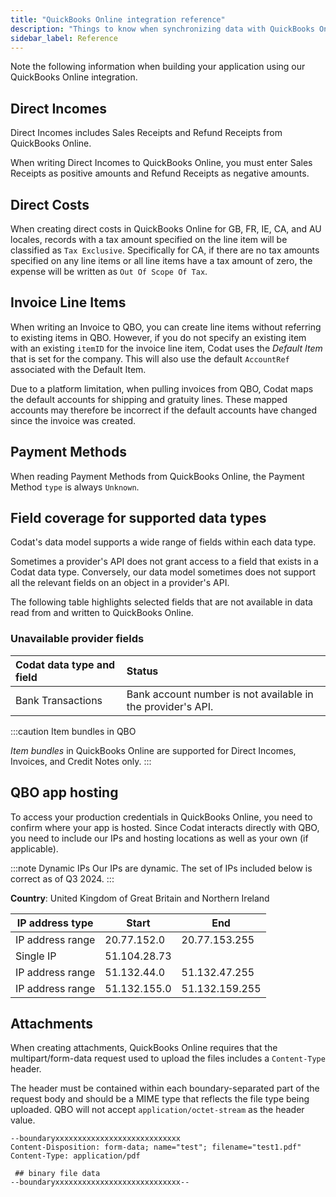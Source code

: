 ```yaml
---
title: "QuickBooks Online integration reference"
description: "Things to know when synchronizing data with QuickBooks Online"
sidebar_label: Reference
---
```


Note the following information when building your application using our QuickBooks Online integration.

## Direct Incomes

Direct Incomes includes Sales Receipts and Refund Receipts from QuickBooks Online.

When writing Direct Incomes to QuickBooks Online, you must enter Sales Receipts as positive amounts and Refund Receipts as negative amounts.

## Direct Costs

When creating direct costs in QuickBooks Online for GB, FR, IE, CA, and AU locales, records with a tax amount specified on the line item will be classified as `Tax Exclusive`. Specifically for CA, if there are no tax amounts specified on any line items or all line items have a tax amount of zero, the expense will be written as `Out Of Scope Of Tax`.

## Invoice Line Items

When writing an Invoice to QBO, you can create line items without referring to existing items in QBO. However, if you do not specify an existing item with an existing `itemID` for the invoice line item, Codat uses the _Default Item_ that is set for the company. This will also use the default `AccountRef` associated with the Default Item.

Due to a platform limitation, when pulling invoices from QBO, Codat maps the default accounts for shipping and gratuity lines. These mapped accounts may therefore be incorrect if the default accounts have changed since the invoice was created.

## Payment Methods

When reading Payment Methods from QuickBooks Online, the Payment Method `type` is always `Unknown`.

## Field coverage for supported data types

Codat's data model supports a wide range of fields within each data type.

Sometimes a provider's API does not grant access to a field that exists in a Codat data type. Conversely, our data model sometimes does not support all the relevant fields on an object in a provider's API.

The following table highlights selected fields that are not available in data read from and written to QuickBooks Online.

### Unavailable provider fields

| Codat data type and field | Status                                                      |
| :------------------------ | :---------------------------------------------------------- |
| Bank Transactions         | Bank account number is not available in the provider's API. |

:::caution Item bundles in QBO

_Item bundles_ in QuickBooks Online are supported for Direct Incomes, Invoices, and Credit Notes only.
:::

## QBO app hosting

To access your production credentials in QuickBooks Online, you need to confirm where your app is hosted. Since Codat interacts directly with QBO, you need to include our IPs and hosting locations as well as your own (if applicable).

:::note Dynamic IPs
Our IPs are dynamic. The set of IPs included below is correct as of Q3 2024.
:::

**Country**: United Kingdom of Great Britain and Northern Ireland

| IP address type  | Start        | End            |
| ---------------- | ------------ | -------------- |
| IP address range | 20.77.152.0  | 20.77.153.255  |
| Single IP        | 51.104.28.73 |                |
| IP address range | 51.132.44.0  | 51.132.47.255  |
| IP address range | 51.132.155.0 | 51.132.159.255 |

## Attachments

When creating attachments, QuickBooks Online requires that the multipart/form-data request used to upload the files includes a `Content-Type` header.

The header must be contained within each boundary-separated part of the request body and should be a MIME type that reflects the file type being uploaded. QBO will not accept `application/octet-stream` as the header value.

```http title="Example multipart/form-data with a Content-Type header"
--boundaryxxxxxxxxxxxxxxxxxxxxxxxxxxxx
Content-Disposition: form-data; name="test"; filename="test1.pdf"
Content-Type: application/pdf

 ## binary file data
--boundaryxxxxxxxxxxxxxxxxxxxxxxxxxxxx--
```
